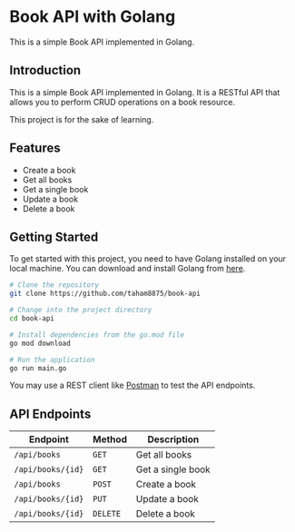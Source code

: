 # Book API with Golang

This is a simple Book API implemented in Golang.

## Introduction

This is a simple Book API implemented in Golang. It is a RESTful API that allows you to perform CRUD operations on a book resource.

This project is for the sake of learning.

## Features

- Create a book
- Get all books
- Get a single book
- Update a book
- Delete a book

## Getting Started

To get started with this project, you need to have Golang installed on your local machine. You can download and install Golang from [here](https://golang.org/dl/).

```bash
# Clone the repository
git clone https://github.com/taham8875/book-api

# Change into the project directory
cd book-api

# Install dependencies from the go.mod file
go mod download

# Run the application
go run main.go
```

You may use a REST client like [Postman](https://www.postman.com/) to test the API endpoints.

## API Endpoints

| Endpoint | Method | Description |
| --- | --- | --- |
| `/api/books` | `GET` | Get all books |
| `/api/books/{id}` | `GET` | Get a single book |
| `/api/books` | `POST` | Create a book |
| `/api/books/{id}` | `PUT` | Update a book |
| `/api/books/{id}` | `DELETE` | Delete a book |

